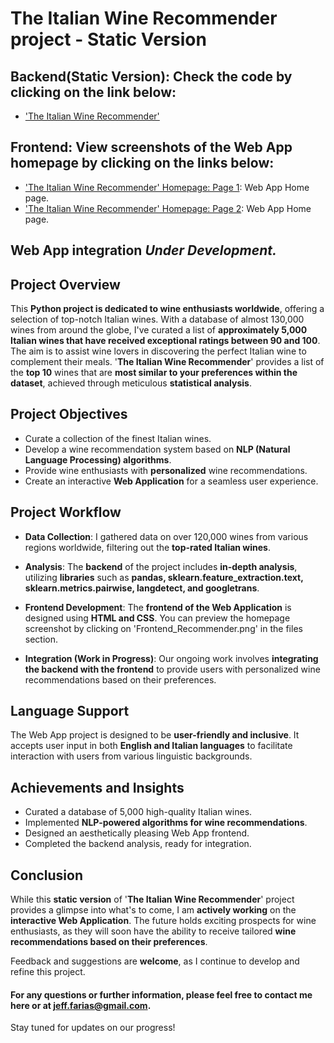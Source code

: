 # The Italian Wine Recommender project - Static Version

## Backend(Static Version): Check the code by clicking on the link below:

- ['The Italian Wine Recommender'](https://github.com/Kanvas33/Italian-Wine-Recommender/blob/main/Italian%20Wine%20Recommender.ipynb)

## Frontend: View screenshots of the Web App homepage by clicking on the links below:

- ['The Italian Wine Recommender' Homepage: Page 1](https://github.com/Kanvas33/Python-Wine-Reviews-Analysis/blob/main/Frontend_Recommender.png): Web App Home page.
- ['The Italian Wine Recommender' Homepage: Page 2](https://github.com/Kanvas33/Python-Wine-Reviews-Analysis/blob/main/Frontend_Recommender_2.png): Web App Home page.


## Web App integration *Under Development.*

## Project Overview

This **Python project is dedicated to wine enthusiasts worldwide**, offering a selection of top-notch Italian wines. With a database of almost 130,000 wines from around the globe, I've curated a list of **approximately 5,000 Italian wines that have received exceptional ratings between 90 and 100**. The aim is to assist wine lovers in discovering the perfect Italian wine to complement their meals. '**The Italian Wine Recommender**' provides a list of the **top 10** wines that are **most similar to your preferences within the dataset**, achieved through meticulous **statistical analysis**.

## Project Objectives

- Curate a collection of the finest Italian wines.
- Develop a wine recommendation system based on **NLP (Natural Language Processing) algorithms**.
- Provide wine enthusiasts with **personalized** wine recommendations.
- Create an interactive **Web Application** for a seamless user experience.

## Project Workflow

- **Data Collection**: I gathered data on over 120,000 wines from various regions worldwide, filtering out the **top-rated Italian wines**.

- **Analysis**: The **backend** of the project includes **in-depth analysis**, utilizing **libraries** such as **pandas, sklearn.feature_extraction.text, sklearn.metrics.pairwise, langdetect, and googletrans**.

- **Frontend Development**: The **frontend of the Web Application** is designed using **HTML and CSS**. You can preview the homepage screenshot by clicking on 'Frontend_Recommender.png' in the files section.

- **Integration (Work in Progress)**: Our ongoing work involves **integrating the backend with the frontend** to provide users with personalized wine recommendations based on their preferences.

## Language Support

The Web App project is designed to be **user-friendly and inclusive**. It accepts user input in both **English and Italian languages** to facilitate interaction with users from various linguistic backgrounds.

## Achievements and Insights

- Curated a database of 5,000 high-quality Italian wines.
- Implemented **NLP-powered algorithms for wine recommendations**.
- Designed an aesthetically pleasing Web App frontend.
- Completed the backend analysis, ready for integration.

## Conclusion

While this **static version** of '**The Italian Wine Recommender**' project provides a glimpse into what's to come, I am **actively working** on the **interactive Web Application**. The future holds exciting prospects for wine enthusiasts, as they will soon have the ability to receive tailored **wine recommendations based on their preferences**.

Feedback and suggestions are **welcome**, as I continue to develop and refine this project. 

#### For any questions or further information, please feel free to contact me here or at jeff.farias@gmail.com.

Stay tuned for updates on our progress!
